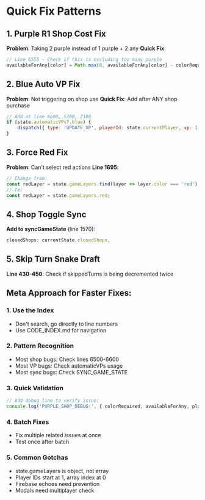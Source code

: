 # Quick Fix Patterns

## 1. Purple R1 Shop Cost Fix
**Problem**: Taking 2 purple instead of 1 purple + 2 any
**Quick Fix**: 
```javascript
// Line 6555 - Check if this is excluding too many purple
availableForAny[color] = Math.max(0, availableForAny[color] - colorRequired);
```

## 2. Blue Auto VP Fix
**Problem**: Not triggering on shop use
**Quick Fix**: Add after ANY shop purchase
```javascript
// Add at line 6600, 5200, 7100
if (state.automaticVPs?.blue) {
    dispatch({ type: 'UPDATE_VP', playerId: state.currentPlayer, vp: 1, source: 'blueAutomatic' });
}
```

## 3. Force Red Fix
**Problem**: Can't select red actions
**Line 1695**: 
```javascript
// Change from:
const redLayer = state.gameLayers.find(layer => layer.color === 'red');
// To:
const redLayer = state.gameLayers.red;
```

## 4. Shop Toggle Sync
**Add to syncGameState** (line 1570):
```javascript
closedShops: currentState.closedShops,
```

## 5. Skip Turn Snake Draft
**Line 430-450**: Check if skippedTurns is being decremented twice

## Meta Approach for Faster Fixes:

### 1. Use the Index
- Don't search, go directly to line numbers
- Use CODE_INDEX.md for navigation

### 2. Pattern Recognition
- Most shop bugs: Check lines 6500-6600
- Most VP bugs: Check automaticVPs usage
- Most sync bugs: Check SYNC_GAME_STATE

### 3. Quick Validation
```javascript
// Add debug line to verify issue:
console.log('PURPLE_SHOP_DEBUG:', { colorRequired, availableForAny, playerResources });
```

### 4. Batch Fixes
- Fix multiple related issues at once
- Test once after batch

### 5. Common Gotchas
- state.gameLayers is object, not array
- Player IDs start at 1, array index at 0
- Firebase echoes need prevention
- Modals need multiplayer check